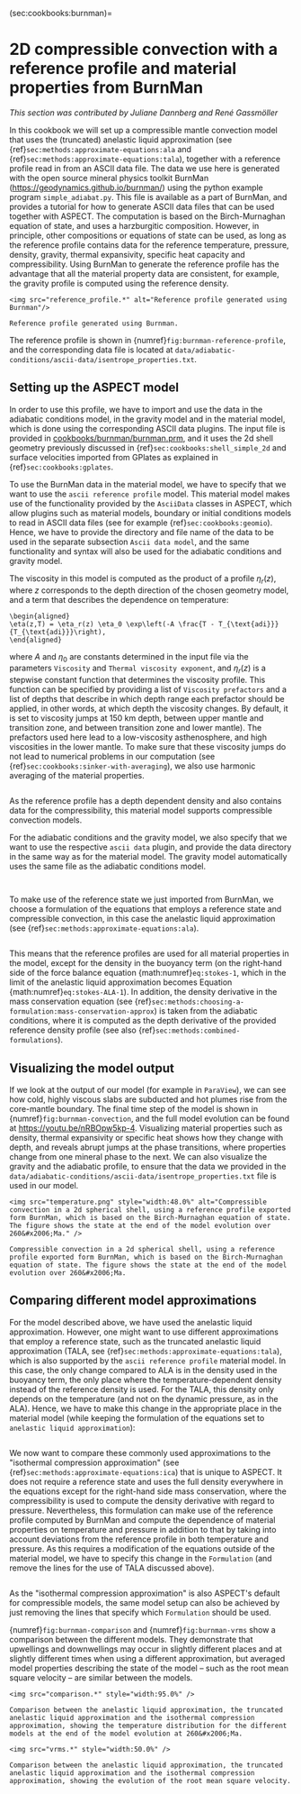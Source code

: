 (sec:cookbooks:burnman)=
# 2D compressible convection with a reference profile and material properties from BurnMan

*This section was contributed by Juliane Dannberg and Ren&eacute; Gassm&ouml;ller*

In this cookbook we will set up a compressible mantle convection model that uses the (truncated) anelastic liquid approximation (see {ref}`sec:methods:approximate-equations:ala` and {ref}`sec:methods:approximate-equations:tala`), together with a reference profile read in from an ASCII data file.
The data we use here is generated with the open source mineral physics toolkit BurnMan (<https://geodynamics.github.io/burnman/>) using the python example program `simple_adiabat.py`.
This file is available as a part of BurnMan, and provides a tutorial for how to generate ASCII data files that can be used together with ASPECT.
The computation is based on the Birch-Murnaghan equation of state, and uses a harzburgitic composition.
However, in principle, other compositions or equations of state can be used, as long as the reference profile contains data for the reference temperature, pressure, density, gravity, thermal expansivity, specific heat capacity and compressibility.
Using BurnMan to generate the reference profile has the advantage that all the material property data are consistent, for example, the gravity profile is computed using the reference density.

```{figure-md} fig:burnman-reference-profile
<img src="reference_profile.*" alt="Reference profile generated using Burnman"/>

Reference profile generated using Burnman.
```

The reference profile is shown in {numref}`fig:burnman-reference-profile`, and the corresponding data file is located at `data/adiabatic-conditions/ascii-data/isentrope_properties.txt`.

## Setting up the ASPECT model

In order to use this profile, we have to import and use the data in the adiabatic conditions model, in the gravity model and in the material model, which is done using the corresponding ASCII data plugins.
The input file is provided in [cookbooks/burnman/burnman.prm](https://github.com/geodynamics/aspect/blob/main/cookbooks/burnman/burnman.prm), and it uses the 2d shell geometry previously discussed in {ref}`sec:cookbooks:shell_simple_2d` and surface velocities imported from GPlates as explained in {ref}`sec:cookbooks:gplates`.

To use the BurnMan data in the material model, we have to specify that we want to use the `ascii reference profile` model.
This material model makes use of the functionality provided by the `AsciiData` classes in ASPECT, which allow plugins such as material models, boundary or initial conditions models to read in ASCII data files (see for example {ref}`sec:cookbooks:geomio`).
Hence, we have to provide the directory and file name of the data to be used in the separate subsection `Ascii data model`, and the same functionality and syntax will also be used for the adiabatic conditions and gravity model.

The viscosity in this model is computed as the product of a profile $\eta_r(z)$, where $z$ corresponds to the depth direction of the chosen geometry model, and a term that describes the dependence on temperature:
```{math}
\begin{aligned}
\eta(z,T) = \eta_r(z) \eta_0 \exp\left(-A \frac{T - T_{\text{adi}}}{T_{\text{adi}}}\right),
\end{aligned}
```
where $A$ and $\eta_0$ are constants determined in the input file via the parameters `Viscosity` and `Thermal viscosity exponent`, and $\eta_r(z)$ is a stepwise constant function that determines the viscosity profile.
This function can be specified by providing a list of `Viscosity prefactors` and a list of depths that describe in which depth range each prefactor should be applied, in other words, at which depth the viscosity changes. By default, it is set to viscosity jumps at 150 km depth, between upper mantle and transition zone, and between transition zone and lower mantle). The prefactors used here lead to a low-viscosity asthenosphere, and high viscosities in the lower mantle.
To make sure that these viscosity jumps do not lead to numerical problems in our computation (see {ref}`sec:cookbooks:sinker-with-averaging`), we also use harmonic averaging of the material properties.

```{literalinclude} material_model.part.prm
```

As the reference profile has a depth dependent density and also contains data for the compressibility, this material model supports compressible convection models.

For the adiabatic conditions and the gravity model, we also specify that we want to use the respective `ascii data` plugin, and provide the data directory in the same way as for the material model.
The gravity model automatically uses the same file as the adiabatic conditions model.

```{literalinclude} adiabatic_conditions.part.prm
```

```{literalinclude} gravity_model.part.prm
```

To make use of the reference state we just imported from BurnMan, we choose a formulation of the equations that employs a reference state and compressible convection, in this case the anelastic liquid approximation (see {ref}`sec:methods:approximate-equations:ala`).

```{literalinclude} formulation.part.prm
```

This means that the reference profiles are used for all material properties in the model, except for the density in the buoyancy term (on the right-hand side of the force balance equation {math:numref}`eq:stokes-1`, which in the limit of the anelastic liquid approximation becomes Equation {math:numref}`eq:stokes-ALA-1`).
In addition, the density derivative in the mass conservation equation (see {ref}`sec:methods:choosing-a-formulation:mass-conservation-approx`) is taken from the adiabatic conditions, where it is computed as the depth derivative of the provided reference density profile (see also {ref}`sec:methods:combined-formulations`).

## Visualizing the model output

If we look at the output of our model (for example in `ParaView`), we can see how cold, highly viscous slabs are subducted and hot plumes rise from the core-mantle boundary.
The final time step of the model is shown in {numref}`fig:burnman-convection`, and the full model evolution can be found at <https://youtu.be/nRBOpw5kp-4>.
Visualizing material properties such as density, thermal expansivity or specific heat shows how they change with depth, and reveals abrupt jumps at the phase transitions, where properties change from one mineral phase to the next.
We can also visualize the gravity and the adiabatic profile, to ensure that the data we provided in the `data/adiabatic-conditions/ascii-data/isentrope_properties.txt` file is used in our model.

```{figure-md} fig:burnman-convection
<img src="temperature.png" style="width:48.0%" alt="Compressible convection in a 2d spherical shell, using a reference profile exported form BurnMan, which is based on the Birch-Murnaghan equation of state. The figure shows the state at the end of the model evolution over 260&#x2006;Ma." />

Compressible convection in a 2d spherical shell, using a reference profile exported form BurnMan, which is based on the Birch-Murnaghan equation of state. The figure shows the state at the end of the model evolution over 260&#x2006;Ma.
```


## Comparing different model approximations

For the model described above, we have used the anelastic liquid approximation.
However, one might want to use different approximations that employ a reference state, such as the truncated anelastic liquid approximation (TALA, see {ref}`sec:methods:approximate-equations:tala`), which is also supported by the `ascii reference profile` material model.
In this case, the only change compared to ALA is in the density used in the buoyancy term, the only place where the temperature-dependent density instead of the reference density is used.
For the TALA, this density only depends on the temperature (and not on the dynamic pressure, as in the ALA).
Hence, we have to make this change in the appropriate place in the material model (while keeping the formulation of the equations set to `anelastic liquid approximation`):

```{literalinclude} tala.part.prm
```

We now want to compare these commonly used approximations to the "isothermal compression approximation" (see {ref}`sec:methods:approximate-equations:ica`) that is unique to ASPECT.
It does not require a reference state and uses the full density everywhere in the equations except for the right-hand side mass conservation, where the compressibility is used to compute the density derivative with regard to pressure.
Nevertheless, this formulation can make use of the reference profile computed by BurnMan and compute the dependence of material properties on temperature and pressure in addition to that by taking into account deviations from the reference profile in both temperature and pressure. As this requires a modification of the equations outside of the material model, we have to specify this change in the `Formulation` (and remove the lines for the use of TALA discussed above).

```{literalinclude} formulation_ica.part.prm
```

As the "isothermal compression approximation" is also ASPECT's default for compressible models, the same model setup can also be achieved by just removing the lines that specify which `Formulation` should be used.

{numref}`fig:burnman-comparison` and {numref}`fig:burnman-vrms` show a comparison between the different models.
They demonstrate that upwellings and downwellings may occur in slightly different places and at slightly different times when using a different approximation, but averaged model properties describing the state of the model &ndash; such as the root mean square velocity &ndash; are similar between the models.

```{figure-md} fig:burnman-comparison
<img src="comparison.*" style="width:95.0%" />

Comparison between the anelastic liquid approximation, the truncated anelastic liquid approximation and the isothermal compression approximation, showing the temperature distribution for the different models at the end of the model evolution at 260&#x2006;Ma.
```

```{figure-md} fig:burnman-vrms
<img src="vrms.*" style="width:50.0%" />

Comparison between the anelastic liquid approximation, the truncated anelastic liquid approximation and the isothermal compression approximation, showing the evolution of the root mean square velocity.
```

